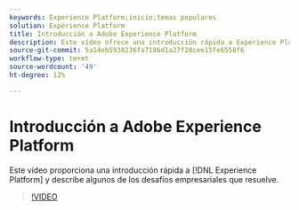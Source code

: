 ```yaml
---
keywords: Experience Platform;inicio;temas populares
solution: Experience Platform
title: Introducción a Adobe Experience Platform
description: Este vídeo ofrece una introducción rápida a Experience Platform y describe los desafíos empresariales que resuelve.
source-git-commit: 5a14eb5938236fa7186d1a27f28cee15fe6558f6
workflow-type: tm+mt
source-wordcount: '49'
ht-degree: 12%

---
```



# Introducción a Adobe Experience Platform

Este vídeo proporciona una introducción rápida a [!DNL Experience Platform] y describe algunos de los desafíos empresariales que resuelve.

>[!VIDEO](https://video.tv.adobe.com/v/32797?quality=12&learn=on)
